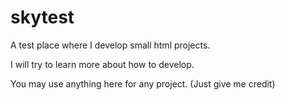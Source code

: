 # skytest
A test place where I develop small html projects.

I will try to learn more about how to develop.

You may use anything here for any project. (Just give me credit)
